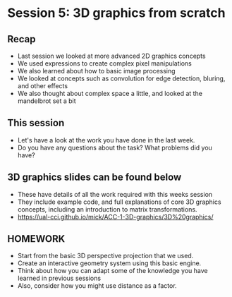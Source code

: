 # Session 5: 3D graphics from scratch

## Recap
 - Last session we looked at more advanced 2D graphics concepts
 - We used expressions to create complex pixel manipulations
 - We also learned about how to basic image processing
 - We looked at concepts such as convolution for edge detection, bluring, and other effects
 - We also thought about complex space a little, and looked at the mandelbrot set a bit

## This session
 - Let's have a look at the work you have done in the last week. 
 - Do you have any questions about the task? What problems did you have?

## 3D graphics slides can be found below
 - These have details of all the work required with this weeks session
 - They include example code, and full explanations of core 3D graphics concepts, including an introduction to matrix transformations.
 - https://ual-cci.github.io/mick/ACC-1-3D-graphics/3D%20graphics/
  
## HOMEWORK
 - Start from the basic 3D perspective projection that we used.
 - Create an interactive geometry system using this basic engine.
 - Think about how you can adapt some of the knowledge you have learned in previous sessions
 - Also, consider how you might use distance as a factor.
 
